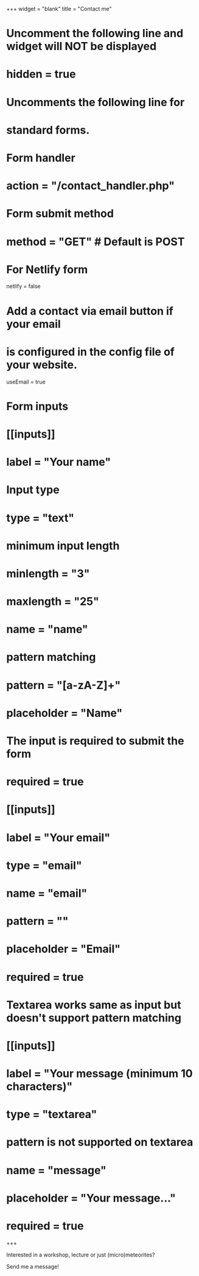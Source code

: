 +++
widget = "blank"
title = "Contact me" 

# Uncomment the following line and widget will NOT be displayed
# hidden = true

# Uncomments the following line for
# standard forms.
#
# Form handler
# action = "/contact_handler.php"
# Form submit method
# method = "GET" # Default is POST

# For Netlify form

netlify = false 

# Add a contact via email button if your email
# is configured in the config file of your website.
useEmail = true

# Form inputs
# [[inputs]]
# label = "Your name"
# Input type
# type = "text"
# minimum input length
# minlength = "3"
# maxlength = "25"
# name = "name"
# pattern matching
# pattern = "[a-zA-Z]+"
# placeholder = "Name"
# The input is required to submit the form
# required = true

# [[inputs]]
# label = "Your email"
# type = "email"
# name = "email"
# pattern = ""
# placeholder = "Email"
# required = true

# Textarea works same as input but doesn't support pattern matching
# [[inputs]]
# label = "Your message (minimum 10 characters)"
# type = "textarea"
# pattern is not supported on textarea
# name = "message"
# placeholder = "Your message..."
# required = true

+++

Interested in a workshop, lecture or just (micro)meteorites?

Send me a message!
